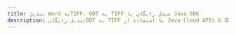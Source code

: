 ---title: تبدیل Word بهTIFF، ODT به TIFF مبدل رایگان یا Java SDKdescription: تبدیل رایگانODT به TIFF با استفاده از Java Cloud APIs & SDK. همچنین اسناد Microsoft Word و OpenOffice را در Cloud ایجاد، ویرایش و رندر کنید.---